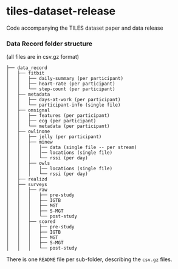 # tiles-dataset-release
Code accompanying the TILES dataset paper and data release

### Data Record folder structure
(all files are in csv.gz format)

```
├── data_record
│   ├── fitbit
│   │   ├── daily-summary (per participant)
│   │   ├── heart-rate (per participant)
│   │   └── step-count (per participant)
│   ├── metadata
│   │   ├── days-at-work (per participant)
│   │   └── participant-info (single file)
│   ├── omsignal
│   │   ├── features (per participant)
│   │   ├── ecg (per participant)
│   │   └── metadata (per participant)
│   ├── owlinone
│   │   ├── jelly (per participant)
│   │   ├── minew
│   │   │   │── data (single file -- per stream)
│   │   │   │── locations (single file)
│   │   │   └── rssi (per day)
│   │   ├── owls
│   │   │   │── locations (single file)
│   │   │   └── rssi (per day)
│   ├── realizd
│   ├── surveys
│   │   ├── raw
│   │   │   ├── pre-study
│   │   │   ├── IGTB
│   │   │   ├── MGT
│   │   │   ├── S-MGT
│   │   │   └── post-study
│   │   ├── scored
│   │   │   ├── pre-study
│   │   │   ├── IGTB
│   │   │   ├── MGT
│   │   │   ├── S-MGT
│   │   │   └── post-study

```
There is one `README` file per sub-folder, describing the `csv.gz` files.
